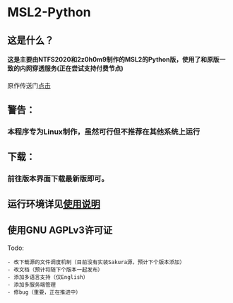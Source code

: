 # MSL2-Python
## 这是什么？
#### 这是主要由NTFS2020和2z0h0m9制作的MSL2的Python版，使用了和原版一致的内网穿透服务(正在尝试支持付费节点)

原作传送门[点击](https://github.com/Waheal/MSL2)

## 警告：

### 本程序专为Linux制作，虽然可行但不推荐在其他系统上运行

## 下载：
### 前往版本界面下载最新版即可。

## 运行环境详见[使用说明](https://ntfs2020.github.io/MSL2-Python/#/?id=%e4%bd%bf%e7%94%a8%e5%89%8d)

## 使用GNU AGPLv3许可证

Todo:
	
	- 改下载源的文件调度机制（目前没有实装Sakura源，预计下个版本添加）
	- 改文档（预计将随下个版本一起发布）
	- 添加多语言支持（仅English）
	- 添加多服务端管理
	- 修bug（重要，正在推进中）
